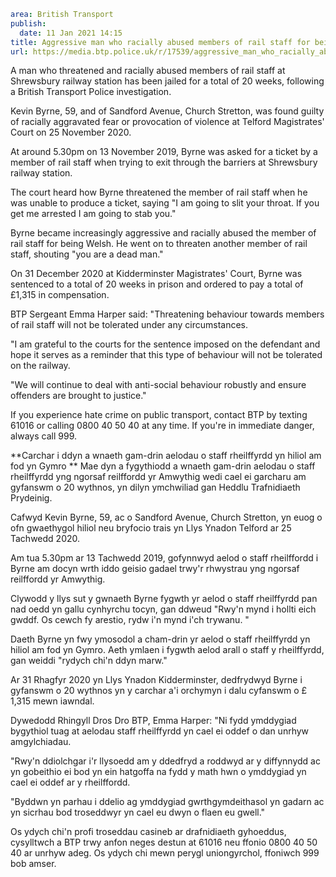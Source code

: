 ```yaml
area: British Transport
publish:
  date: 11 Jan 2021 14:15
title: Aggressive man who racially abused members of rail staff for being Welsh at Shrewsbury station jailed
url: https://media.btp.police.uk/r/17539/aggressive_man_who_racially_abused_members_of_rai
```

A man who threatened and racially abused members of rail staff at Shrewsbury railway station has been jailed for a total of 20 weeks, following a British Transport Police investigation.

Kevin Byrne, 59, and of Sandford Avenue, Church Stretton, was found guilty of racially aggravated fear or provocation of violence at Telford Magistrates' Court on 25 November 2020.

At around 5.30pm on 13 November 2019, Byrne was asked for a ticket by a member of rail staff when trying to exit through the barriers at Shrewsbury railway station.

The court heard how Byrne threatened the member of rail staff when he was unable to produce a ticket, saying "I am going to slit your throat. If you get me arrested I am going to stab you."

Byrne became increasingly aggressive and racially abused the member of rail staff for being Welsh. He went on to threaten another member of rail staff, shouting "you are a dead man."

On 31 December 2020 at Kidderminster Magistrates' Court, Byrne was sentenced to a total of 20 weeks in prison and ordered to pay a total of £1,315 in compensation.

BTP Sergeant Emma Harper said: "Threatening behaviour towards members of rail staff will not be tolerated under any circumstances.

"I am grateful to the courts for the sentence imposed on the defendant and hope it serves as a reminder that this type of behaviour will not be tolerated on the railway.

"We will continue to deal with anti-social behaviour robustly and ensure offenders are brought to justice."

If you experience hate crime on public transport, contact BTP by texting 61016 or calling 0800 40 50 40 at any time. If you're in immediate danger, always call 999.

**Carchar i ddyn a wnaeth gam-drin aelodau o staff rheilffyrdd yn hiliol am fod yn Gymro
**
Mae dyn a fygythiodd a wnaeth gam-drin aelodau o staff rheilffyrdd yng ngorsaf reilffordd yr Amwythig wedi cael ei garcharu am gyfanswm o 20 wythnos, yn dilyn ymchwiliad gan Heddlu Trafnidiaeth Prydeinig.

Cafwyd Kevin Byrne, 59, ac o Sandford Avenue, Church Stretton, yn euog o ofn gwaethygol hiliol neu bryfocio trais yn Llys Ynadon Telford ar 25 Tachwedd 2020.

Am tua 5.30pm ar 13 Tachwedd 2019, gofynnwyd aelod o staff rheilffordd i Byrne am docyn wrth iddo geisio gadael trwy'r rhwystrau yng ngorsaf reilffordd yr Amwythig.

Clywodd y llys sut y gwnaeth Byrne fygwth yr aelod o staff rheilffyrdd pan nad oedd yn gallu cynhyrchu tocyn, gan ddweud "Rwy'n mynd i hollti eich gwddf. Os cewch fy arestio, rydw i'n mynd i'ch trywanu. "

Daeth Byrne yn fwy ymosodol a cham-drin yr aelod o staff rheilffyrdd yn hiliol am fod yn Gymro. Aeth ymlaen i fygwth aelod arall o staff y rheilffyrdd, gan weiddi "rydych chi'n ddyn marw."

Ar 31 Rhagfyr 2020 yn Llys Ynadon Kidderminster, dedfrydwyd Byrne i gyfanswm o 20 wythnos yn y carchar a'i orchymyn i dalu cyfanswm o £ 1,315 mewn iawndal.

Dywedodd Rhingyll Dros Dro BTP, Emma Harper: "Ni fydd ymddygiad bygythiol tuag at aelodau staff rheilffyrdd yn cael ei oddef o dan unrhyw amgylchiadau.

"Rwy'n ddiolchgar i'r llysoedd am y ddedfryd a roddwyd ar y diffynnydd ac yn gobeithio ei bod yn ein hatgoffa na fydd y math hwn o ymddygiad yn cael ei oddef ar y rheilffordd.

"Byddwn yn parhau i ddelio ag ymddygiad gwrthgymdeithasol yn gadarn ac yn sicrhau bod troseddwyr yn cael eu dwyn o flaen eu gwell."

Os ydych chi'n profi troseddau casineb ar drafnidiaeth gyhoeddus, cysylltwch a BTP trwy anfon neges destun at 61016 neu ffonio 0800 40 50 40 ar unrhyw adeg. Os ydych chi mewn perygl uniongyrchol, ffoniwch 999 bob amser.
